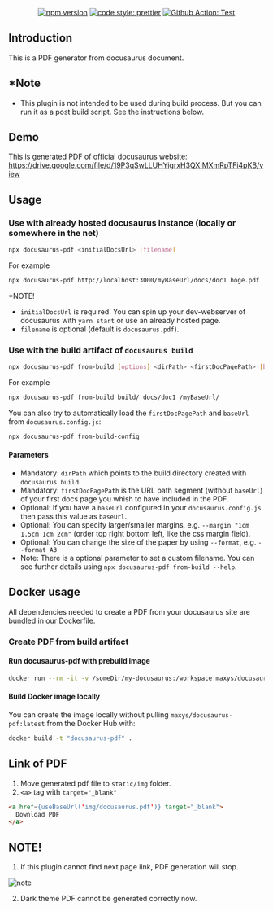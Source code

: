 <p align="center">
  <a href="https://www.npmjs.com/package/docusaurus-pdf">
    <img alt="npm version" src="https://img.shields.io/npm/v/docusaurus-pdf.svg"></a>
  <a href="#badge">
    <img alt="code style: prettier" src="https://img.shields.io/badge/code_style-prettier-ff69b4.svg"></a>
  <a href="https://github.com/KohheePeace/docusaurus-pdf/actions?query=workflow%3ATest">
    <img alt="Github Action: Test" src="https://github.com/KohheePeace/docusaurus-pdf/workflows/Test/badge.svg"></a>
</p>

## Introduction

This is a PDF generator from docusaurus document.

## *Note
- This plugin is not intended to be used during build process. But you can run it as a post build script. See the instructions below.
 

## Demo
This is generated PDF of official docusaurus website:
https://drive.google.com/file/d/19P3qSwLLUHYigrxH3QXIMXmRpTFi4pKB/view

## Usage
### Use with already hosted docusaurus instance (locally or somewhere in the net)
```sh
npx docusaurus-pdf <initialDocsUrl> [filename]
```

For example
```sh
npx docusaurus-pdf http://localhost:3000/myBaseUrl/docs/doc1 hoge.pdf
```

*NOTE!
- `initialDocsUrl` is required. You can spin up your dev-webserver of docusaurus with `yarn start` or use an already hosted page.
- `filename` is optional (default is `docusaurus.pdf`).

### Use with the build artifact of `docusaurus build`

```sh
npx docusaurus-pdf from-build [options] <dirPath> <firstDocPagePath> [baseUrl]
```

For example
```sh
npx docusaurus-pdf from-build build/ docs/doc1 /myBaseUrl/
```

You can also try to automatically load the `firstDocPagePath` and `baseUrl` from `docusaurus.config.js`:

```sh
npx docusaurus-pdf from-build-config
```

#### Parameters
- Mandatory: `dirPath` which points to the build directory created with `docusaurus build`.
- Mandatory: `firstDocPagePath` is the URL path segment (without `baseUrl`) of your first docs page you whish to have included in the PDF.
- Optional: If you have a `baseUrl` configured in your `docusaurus.config.js` then pass this value as `baseUrl`.
- Optional: You can specify larger/smaller margins, e.g. `--margin "1cm 1.5cm 1cm 2cm"` (order top right bottom left, like the css margin field).
- Optional: You can change the size of the paper by using `--format`, e.g. `--format A3`
- Note: There is a optional parameter to set a custom filename. You can see further details using `npx docusaurus-pdf from-build --help`.

## Docker usage
All dependencies needed to create a PDF from your docusaurus site are bundled in our Dockerfile.

### Create PDF from build artifact
#### Run docusaurus-pdf with prebuild image
```sh
docker run --rm -it -v /someDir/my-docusaurus:/workspace maxys/docusaurus-pdf:latest from-build --no-sandbox -o /workspace/build/docs.pdf /workspace/build docs/doc1 myBaseUrl
```

#### Build Docker image locally
You can create the image locally without pulling `maxys/docusaurus-pdf:latest` from the Docker Hub with:

```sh
docker build -t "docusaurus-pdf" .
```

## Link of PDF
1. Move generated pdf file to `static/img` folder.
2. `<a>` tag with `target="_blank"`
```html
<a href={useBaseUrl('img/docusaurus.pdf')} target="_blank">
  Download PDF
</a>
```

## NOTE!
1. If this plugin cannot find next page link, PDF generation will stop.

![note](https://www.awesomescreenshot.com/upload//1017708/c590bbd9-04a0-4637-7bd3-6b5ba1a4258e.png)

2. Dark theme PDF cannot be generated correctly now.
